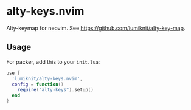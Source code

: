 # alty-keys.nvim

Alty-keymap for neovim.
See https://github.com/lumiknit/alty-key-map.

## Usage

For packer, add this to your `init.lua`:

```lua
use {
  'lumiknit/alty-keys.nvim',
  config = function()
    require("alty-keys").setup()
  end
}
```

